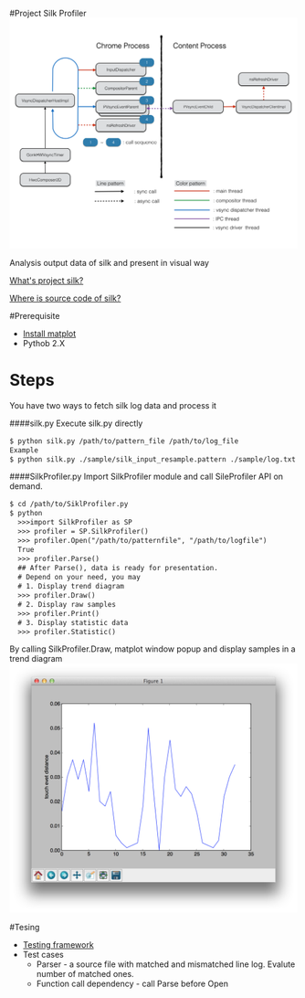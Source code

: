 #Project Silk Profiler
![img](https://github.com/CJKu/pysilk/blob/master/img/silk.png)

Analysis output data of silk and present in visual way

[What's project silk?](https://wiki.mozilla.org/Project_Silk)

[Where is source code of silk?](https://github.com/JerryShih/gecko-dev/tree/silk-all)

#Prerequisite
* [Install matplot](http://matplotlib.org/users/installing.html)
* Pythob 2.X

# Steps
You have two ways to fetch silk log data and process it

####silk.py
Execute silk.py directly
```
$ python silk.py /path/to/pattern_file /path/to/log_file
Example 
$ python silk.py ./sample/silk_input_resample.pattern ./sample/log.txt
```
####SilkProfiler.py
Import SilkProfiler module and call SileProfiler API on demand.
```
$ cd /path/to/SiklProfiler.py
$ python
  >>>import SilkProfiler as SP
  >>> profiler = SP.SilkProfiler()
  >>> profiler.Open("/path/to/patternfile", "/path/to/logfile")
  True 
  >>> profiler.Parse()
  ## After Parse(), data is ready for presentation.
  # Depend on your need, you may
  # 1. Display trend diagram
  >>> profiler.Draw()
  # 2. Display raw samples
  >>> profiler.Print()
  # 3. Display statistic data
  >>> profiler.Statistic()
```

By calling SilkProfiler.Draw, matplot window popup and display samples in a trend diagram
![img](https://github.com/CJKu/pysilk/blob/master/img/matplot.png)

#Tesing
* [Testing framework](https://docs.python.org/2/library/unittest.html#module-unittest)
* Test cases
  * Parser - a source file with matched and mismatched line log. Evalute number of matched ones.
  * Function call dependency - call Parse before Open
